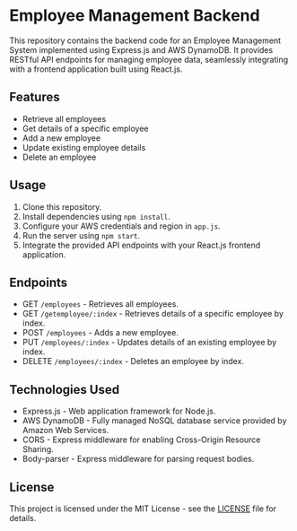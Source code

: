# Employee Management Backend

This repository contains the backend code for an Employee Management System implemented using Express.js and AWS DynamoDB. It provides RESTful API endpoints for managing employee data, seamlessly integrating with a frontend application built using React.js.

## Features

- Retrieve all employees
- Get details of a specific employee
- Add a new employee
- Update existing employee details
- Delete an employee

## Usage

1. Clone this repository.
2. Install dependencies using `npm install`.
3. Configure your AWS credentials and region in `app.js`.
4. Run the server using `npm start`.
5. Integrate the provided API endpoints with your React.js frontend application.

## Endpoints

- GET `/employees` - Retrieves all employees.
- GET `/getemployee/:index` - Retrieves details of a specific employee by index.
- POST `/employees` - Adds a new employee.
- PUT `/employees/:index` - Updates details of an existing employee by index.
- DELETE `/employees/:index` - Deletes an employee by index.

## Technologies Used

- Express.js - Web application framework for Node.js.
- AWS DynamoDB - Fully managed NoSQL database service provided by Amazon Web Services.
- CORS - Express middleware for enabling Cross-Origin Resource Sharing.
- Body-parser - Express middleware for parsing request bodies.

## License

This project is licensed under the MIT License - see the [LICENSE](LICENSE) file for details.
